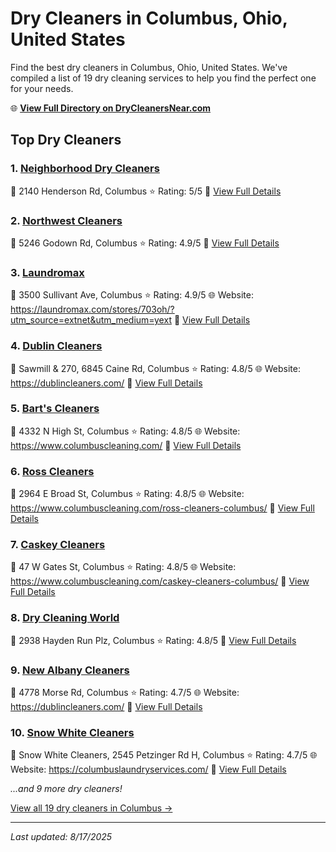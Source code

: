 # Dry Cleaners in Columbus, Ohio, United States

Find the best dry cleaners in Columbus, Ohio, United States. We've compiled a list of 19 dry cleaning services to help you find the perfect one for your needs.

🌐 **[View Full Directory on DryCleanersNear.com](https://drycleanersnear.com/city/US/Ohio/Columbus)**

## Top Dry Cleaners

### 1. [Neighborhood Dry Cleaners](https://drycleanersnear.com/dryCleaner/689aa03e2abe37ea0a656274/neighborhood-dry-cleaners)
📍 2140 Henderson Rd, Columbus
⭐ Rating: 5/5
🔗 [View Full Details](https://drycleanersnear.com/dryCleaner/689aa03e2abe37ea0a656274/neighborhood-dry-cleaners)

### 2. [Northwest Cleaners](https://drycleanersnear.com/dryCleaner/689aa0312abe37ea0a656100/northwest-cleaners)
📍 5246 Godown Rd, Columbus
⭐ Rating: 4.9/5
🔗 [View Full Details](https://drycleanersnear.com/dryCleaner/689aa0312abe37ea0a656100/northwest-cleaners)

### 3. [Laundromax](https://drycleanersnear.com/dryCleaner/689aa0782abe37ea0a656598/laundromax)
📍 3500 Sullivant Ave, Columbus
⭐ Rating: 4.9/5
🌐 Website: https://laundromax.com/stores/703oh/?utm_source=extnet&utm_medium=yext
🔗 [View Full Details](https://drycleanersnear.com/dryCleaner/689aa0782abe37ea0a656598/laundromax)

### 4. [Dublin Cleaners](https://drycleanersnear.com/dryCleaner/689aa0322abe37ea0a656120/dublin-cleaners)
📍 Sawmill & 270, 6845 Caine Rd, Columbus
⭐ Rating: 4.8/5
🌐 Website: https://dublincleaners.com/
🔗 [View Full Details](https://drycleanersnear.com/dryCleaner/689aa0322abe37ea0a656120/dublin-cleaners)

### 5. [Bart's Cleaners](https://drycleanersnear.com/dryCleaner/689aa0352abe37ea0a656183/bart-s-cleaners)
📍 4332 N High St, Columbus
⭐ Rating: 4.8/5
🌐 Website: https://www.columbuscleaning.com/
🔗 [View Full Details](https://drycleanersnear.com/dryCleaner/689aa0352abe37ea0a656183/bart-s-cleaners)

### 6. [Ross Cleaners](https://drycleanersnear.com/dryCleaner/689aa03a2abe37ea0a656200/ross-cleaners)
📍 2964 E Broad St, Columbus
⭐ Rating: 4.8/5
🌐 Website: https://www.columbuscleaning.com/ross-cleaners-columbus/
🔗 [View Full Details](https://drycleanersnear.com/dryCleaner/689aa03a2abe37ea0a656200/ross-cleaners)

### 7. [Caskey Cleaners](https://drycleanersnear.com/dryCleaner/689aa03b2abe37ea0a65621f/caskey-cleaners)
📍 47 W Gates St, Columbus
⭐ Rating: 4.8/5
🌐 Website: https://www.columbuscleaning.com/caskey-cleaners-columbus/
🔗 [View Full Details](https://drycleanersnear.com/dryCleaner/689aa03b2abe37ea0a65621f/caskey-cleaners)

### 8. [Dry Cleaning World](https://drycleanersnear.com/dryCleaner/689aa0472abe37ea0a6562f3/dry-cleaning-world)
📍 2938 Hayden Run Plz, Columbus
⭐ Rating: 4.8/5
🔗 [View Full Details](https://drycleanersnear.com/dryCleaner/689aa0472abe37ea0a6562f3/dry-cleaning-world)

### 9. [New Albany Cleaners](https://drycleanersnear.com/dryCleaner/689aa0602abe37ea0a6563b1/new-albany-cleaners)
📍 4778 Morse Rd, Columbus
⭐ Rating: 4.7/5
🌐 Website: https://dublincleaners.com/
🔗 [View Full Details](https://drycleanersnear.com/dryCleaner/689aa0602abe37ea0a6563b1/new-albany-cleaners)

### 10. [Snow White Cleaners](https://drycleanersnear.com/dryCleaner/689aa0c22abe37ea0a6567f0/snow-white-cleaners)
📍 Snow White Cleaners, 2545 Petzinger Rd H, Columbus
⭐ Rating: 4.7/5
🌐 Website: https://columbuslaundryservices.com/
🔗 [View Full Details](https://drycleanersnear.com/dryCleaner/689aa0c22abe37ea0a6567f0/snow-white-cleaners)


*...and 9 more dry cleaners!*

[View all 19 dry cleaners in Columbus →](https://drycleanersnear.com/city/US/Ohio/Columbus)

---

*Last updated: 8/17/2025*
